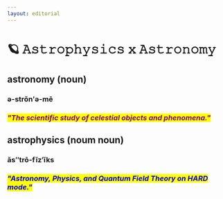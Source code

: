 ```yaml
---
layout: editorial
---
```


# 🪐 𝙰𝚜𝚝𝚛𝚘𝚙𝚑𝚢𝚜𝚒𝚌𝚜 𝚡 𝙰𝚜𝚝𝚛𝚘𝚗𝚘𝚖𝚢

## **astronomy (noun)**

### **ə-strŏn′ə-mē**

### _<mark style="color:purple;">"The scientific study of celestial objects and phenomena."</mark>_



## **astrophysics (noum noun)**

### ăs″trō-fĭz′ĭks

### _<mark style="color:blue;">**"A**</mark><mark style="color:blue;">stronomy, Physics, and Quantum Field Theory on HARD mode."</mark>_
